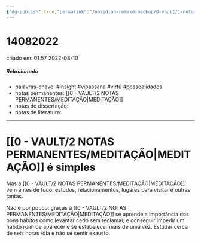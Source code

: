 ```yaml
---
{"dg-publish":true,"permalink":"/obsidian-remake-backup/0-vault/1-notas-literais/insight-pensamento-e-meditacao/14082022/","tags":["insight","vipassana","virtú","pessoalidades"],"dgHomeLink":true,"dgShowLocalGraph":true,"dgShowFileTree":true,"dgEnableSearch":true,"noteIcon":""}
---
```


# 14082022
criado em: 01:57 2022-08-10

##### Relacionado
- palavras-chave: #insight #vipassana #virtú #pessoalidades 
- notas permanentes: [[0 - VAULT/2 NOTAS PERMANENTES/MEDITAÇÃO\|MEDITAÇÃO]]
- notas de dissertação:
- notas de literatura: 

---

# [[0 - VAULT/2 NOTAS PERMANENTES/MEDITAÇÃO\|MEDITAÇÃO]] é simples
Mas a [[0 - VAULT/2 NOTAS PERMANENTES/MEDITAÇÃO\|MEDITAÇÃO]] vem antes de tudo: estudos, relacionamentos, lugares para visitar e outras tantas. 

Não é por pouco: graças à [[0 - VAULT/2 NOTAS PERMANENTES/MEDITAÇÃO\|MEDITAÇÃO]] se aprende a importância dos bons hábitos como levantar cedo sem reclamar, e conseguir impedir um hábito ruim de aparecer e se estabelecer mais de uma vez. Estudar cerca de seis horas /dia e não se sentir exausto.

